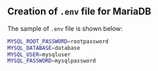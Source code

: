 ## Creation of `.env` file for MariaDB
The sample of `.env` file is shown below:

```bash
MYSQL_ROOT_PASSWORD=rootpassword
MYSQL_DATABASE=database
MYSQL_USER=mysqluser
MYSQL_PASSWORD=mysqlpassword
```
